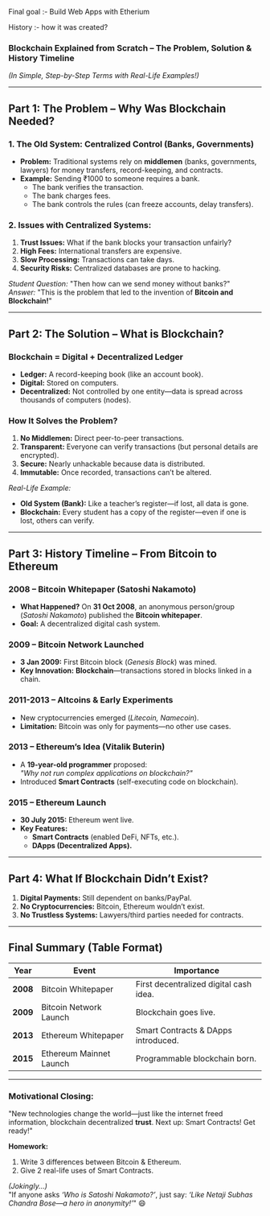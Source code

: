 Final goal :- Build Web Apps with Etherium

History :- how it was created?


### **Blockchain Explained from Scratch – The Problem, Solution & History Timeline**  
*(In Simple, Step-by-Step Terms with Real-Life Examples!)*  

---

## **Part 1: The Problem – Why Was Blockchain Needed?**  

### **1. The Old System: Centralized Control (Banks, Governments)**  
- **Problem:** Traditional systems rely on **middlemen** (banks, governments, lawyers) for money transfers, record-keeping, and contracts.  
- **Example:** Sending ₹1000 to someone requires a bank.  
  - The bank verifies the transaction.  
  - The bank charges fees.  
  - The bank controls the rules (can freeze accounts, delay transfers).  

### **2. Issues with Centralized Systems:**  
1. **Trust Issues:** What if the bank blocks your transaction unfairly?  
2. **High Fees:** International transfers are expensive.  
3. **Slow Processing:** Transactions can take days.  
4. **Security Risks:** Centralized databases are prone to hacking.  

*Student Question:* "Then how can we send money without banks?"  
*Answer:* "This is the problem that led to the invention of **Bitcoin and Blockchain!**"  

---

## **Part 2: The Solution – What is Blockchain?**  

### **Blockchain = Digital + Decentralized Ledger**  
- **Ledger:** A record-keeping book (like an account book).  
- **Digital:** Stored on computers.  
- **Decentralized:** Not controlled by one entity—data is spread across thousands of computers (nodes).  

### **How It Solves the Problem?**  
1. **No Middlemen:** Direct peer-to-peer transactions.  
2. **Transparent:** Everyone can verify transactions (but personal details are encrypted).  
3. **Secure:** Nearly unhackable because data is distributed.  
4. **Immutable:** Once recorded, transactions can’t be altered.  

*Real-Life Example:*  
- **Old System (Bank):** Like a teacher’s register—if lost, all data is gone.  
- **Blockchain:** Every student has a copy of the register—even if one is lost, others can verify.  

---

## **Part 3: History Timeline – From Bitcoin to Ethereum**  

### **2008 – Bitcoin Whitepaper (Satoshi Nakamoto)**  
- **What Happened?** On **31 Oct 2008**, an anonymous person/group (*Satoshi Nakamoto*) published the **Bitcoin whitepaper**.  
- **Goal:** A decentralized digital cash system.  

### **2009 – Bitcoin Network Launched**  
- **3 Jan 2009:** First Bitcoin block (*Genesis Block*) was mined.  
- **Key Innovation:** **Blockchain**—transactions stored in blocks linked in a chain.  

### **2011-2013 – Altcoins & Early Experiments**  
- New cryptocurrencies emerged (*Litecoin, Namecoin*).  
- **Limitation:** Bitcoin was only for payments—no other use cases.  

### **2013 – Ethereum’s Idea (Vitalik Buterin)**  
- A **19-year-old programmer** proposed:  
  *"Why not run complex applications on blockchain?"*  
- Introduced **Smart Contracts** (self-executing code on blockchain).  

### **2015 – Ethereum Launch**  
- **30 July 2015:** Ethereum went live.  
- **Key Features:**  
  - **Smart Contracts** (enabled DeFi, NFTs, etc.).  
  - **DApps (Decentralized Apps).**  

---

## **Part 4: What If Blockchain Didn’t Exist?**  
1. **Digital Payments:** Still dependent on banks/PayPal.  
2. **No Cryptocurrencies:** Bitcoin, Ethereum wouldn’t exist.  
3. **No Trustless Systems:** Lawyers/third parties needed for contracts.  

---

## **Final Summary (Table Format)**  

| **Year** | **Event**                          | **Importance**                                  |  
|----------|-----------------------------------|-----------------------------------------------|  
| **2008** | Bitcoin Whitepaper                | First decentralized digital cash idea.         |  
| **2009** | Bitcoin Network Launch            | Blockchain goes live.                          |  
| **2013** | Ethereum Whitepaper               | Smart Contracts & DApps introduced.            |  
| **2015** | Ethereum Mainnet Launch           | Programmable blockchain born.                  |  

---

### **Motivational Closing:**  
"New technologies change the world—just like the internet freed information, blockchain decentralized **trust**. Next up: Smart Contracts! Get ready!"  

**Homework:**  
1. Write 3 differences between Bitcoin & Ethereum.  
2. Give 2 real-life uses of Smart Contracts.  

*(Jokingly...)*  
"If anyone asks *‘Who is Satoshi Nakamoto?’*, just say: *‘Like Netaji Subhas Chandra Bose—a hero in anonymity!’*" 😄

